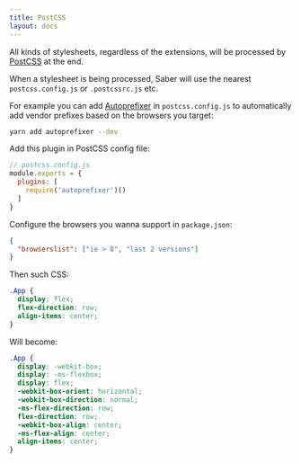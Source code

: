 ```yaml
---
title: PostCSS
layout: docs
---
```


All kinds of stylesheets, regardless of the extensions, will be processed by [PostCSS](https://postcss.org/) at the end.

When a stylesheet is being processed, Saber will use the nearest `postcss.config.js` or `.postcssrc.js` etc.

For example you can add [Autoprefixer](https://github.com/postcss/autoprefixer) in `postcss.config.js` to automatically add vendor prefixes based on the browsers you target:

```bash
yarn add autoprefixer --dev
```

Add this plugin in PostCSS config file:

```js
// postcss.config.js
module.exports = {
  plugins: [
    require('autoprefixer')()
  ]
}
```

Configure the browsers you wanna support in `package.json`:

```json
{
  "browserslist": ["ie > 8", "last 2 versions"]
}
```

Then such CSS:

```css
.App {
  display: flex;
  flex-direction: row;
  align-items: center;
}
```

Will become:

```css
.App {
  display: -webkit-box;
  display: -ms-flexbox;
  display: flex;
  -webkit-box-orient: horizontal;
  -webkit-box-direction: normal;
  -ms-flex-direction: row;
  flex-direction: row;
  -webkit-box-align: center;
  -ms-flex-align: center;
  align-items: center;
}
```
